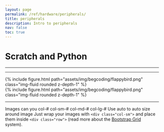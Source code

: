 ```yaml
---
layout: page
permalink: /ref/hardware/peripherals/
title: peripherals
description: Intro to peripherals
nav: false
toc: true
---
```

# Scratch and Python

-----------------------------  
-----------------------------  
<div class="row">
    <div class="col-md mt-3 mt-md-0">
        {% include figure.html path="assets/img/begcoding/flappybird.png" class="img-fluid rounded z-depth-1" %}
    </div>
</div>

<div class="row justify-content-center float-right">
    <div class="col-4-auto mt-3 mt-md-0">
        {% include figure.html path="assets/img/begcoding/flappybird.png" class="img-fluid rounded z-depth-1" %}
    </div>
</div>

----------------------------
Images
can you col-#  col-sm-#   col-md-#   col-lg-#
Use auto to auto size around image
Just wrap your images with `<div class="col-sm">` and place them inside `<div class="row">` (read more about the <a href="https://getbootstrap.com/docs/4.4/layout/grid/">Bootstrap Grid</a> system).